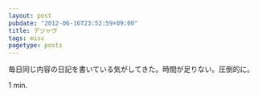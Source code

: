 ```yaml
---
layout: post
pubdate: "2012-06-16T23:52:59+09:00"
title: デジャヴ
tags: misc
pagetype: posts
---
```

毎日同じ内容の日記を書いている気がしてきた。時間が足りない。圧倒的に。

1 min.
